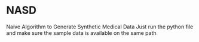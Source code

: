 # NASD
Naive Algorithm to Generate Synthetic Medical Data
Just run the python file and make sure the sample data is available on the same path
